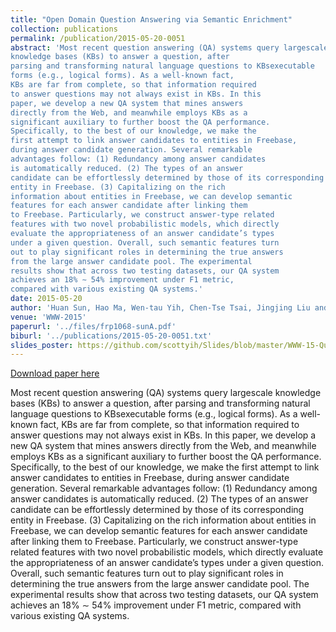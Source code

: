 ```yaml
---
title: "Open Domain Question Answering via Semantic Enrichment"
collection: publications
permalink: /publication/2015-05-20-0051
abstract: 'Most recent question answering (QA) systems query largescale
knowledge bases (KBs) to answer a question, after
parsing and transforming natural language questions to KBsexecutable
forms (e.g., logical forms). As a well-known fact,
KBs are far from complete, so that information required
to answer questions may not always exist in KBs. In this
paper, we develop a new QA system that mines answers
directly from the Web, and meanwhile employs KBs as a
significant auxiliary to further boost the QA performance.
Specifically, to the best of our knowledge, we make the
first attempt to link answer candidates to entities in Freebase,
during answer candidate generation. Several remarkable
advantages follow: (1) Redundancy among answer candidates
is automatically reduced. (2) The types of an answer
candidate can be effortlessly determined by those of its corresponding
entity in Freebase. (3) Capitalizing on the rich
information about entities in Freebase, we can develop semantic
features for each answer candidate after linking them
to Freebase. Particularly, we construct answer-type related
features with two novel probabilistic models, which directly
evaluate the appropriateness of an answer candidate’s types
under a given question. Overall, such semantic features turn
out to play significant roles in determining the true answers
from the large answer candidate pool. The experimental
results show that across two testing datasets, our QA system
achieves an 18% ∼ 54% improvement under F1 metric,
compared with various existing QA systems.'
date: 2015-05-20
author: 'Huan Sun, Hao Ma, Wen-tau Yih, Chen-Tse Tsai, Jingjing Liu and Ming-Wei Chang'
venue: 'WWW-2015'
paperurl: '../files/frp1068-sunA.pdf'
biburl: '../publications/2015-05-20-0051.txt'
slides_poster: https://github.com/scottyih/Slides/blob/master/WWW-15-QuASE_Deck.pptx
---
```


<a href='../files/frp1068-sunA.pdf'>Download paper here</a>

Most recent question answering (QA) systems query largescale
knowledge bases (KBs) to answer a question, after
parsing and transforming natural language questions to KBsexecutable
forms (e.g., logical forms). As a well-known fact,
KBs are far from complete, so that information required
to answer questions may not always exist in KBs. In this
paper, we develop a new QA system that mines answers
directly from the Web, and meanwhile employs KBs as a
significant auxiliary to further boost the QA performance.
Specifically, to the best of our knowledge, we make the
first attempt to link answer candidates to entities in Freebase,
during answer candidate generation. Several remarkable
advantages follow: (1) Redundancy among answer candidates
is automatically reduced. (2) The types of an answer
candidate can be effortlessly determined by those of its corresponding
entity in Freebase. (3) Capitalizing on the rich
information about entities in Freebase, we can develop semantic
features for each answer candidate after linking them
to Freebase. Particularly, we construct answer-type related
features with two novel probabilistic models, which directly
evaluate the appropriateness of an answer candidate’s types
under a given question. Overall, such semantic features turn
out to play significant roles in determining the true answers
from the large answer candidate pool. The experimental
results show that across two testing datasets, our QA system
achieves an 18% ∼ 54% improvement under F1 metric,
compared with various existing QA systems.
